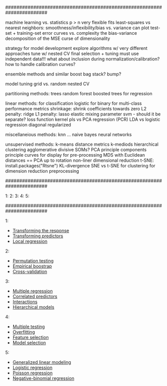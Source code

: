 #######################################################################

machine learning vs. statistics
  p > n
  very flexible fits
  least-squares vs nearest neighbors: 
    smoothness/inflexibility/bias vs. variance
    can plot test-set + training-set error curves vs. complexity
  the bias-variance decomposition of the MSE
  curse of dimensionality

strategy for model development
  explore algorithms w/ very different approaches
  tune w/ nested CV
  final selection + tuning must use independent data!!!
    what about inclusion during normalization/calibration?
    how to handle calibration curves?

ensemble methods and similar
  boost
  bag
  stack?
  bump?

model tuning
  grid vs. random
  nested CV

partitioning methods: 
  trees
  random forest
  boosted trees
  for regression

linear methods:
  for classification
    logistic for binary
    for multi-class
    performance metrics
  shrinkage: shrink coefficients towards zero
    L2 penalty: ridge
    L1 penalty: lasso
  elastic
    mixing parameter
  svm - should it be separate?
    loss function
    kernel
  pls
    vs PCA regression (PCR)
  LDA
    vs logistic regression
    diagonal
    regularized

miscellaneious methods:
  knn ...
  naive bayes
  neural networks

unsupervised methods:
  k-means
    distance metrics
    k-mediods
  hierarchical clustering
    agglomerative
    divisive
  SOMs?
  PCA
    principle components
    principle curves
    for display
    for pre-processing
  MDS
    with Euclidean distances == PCA up to rotation
    non-liner dimensional reduction
  t-SNE: install.packages("Rtsne")
    KL-divergence
    SNE vs t-SNE
    for clustering
    for dimension reduction preprocessing


#######################################################################

1:
2:
3:
4:
5:


#######################################################################

1:
- [Transforming the response](#transforming-the-response)
- [Transforming predictors](#transforming-predictors)
- [Local regression](#multiple-regression)

2:
- [Permutation testing](#permutation-testing)
- [Empirical boostrap](#empirical-bootstrap)
- [Cross-validation](#cross-validation)

3:
- [Multiple regression](#multiple-regression)
- [Correlated predictors](#correlated-predictors)
- [Interactions](#interactions)
- [Hierarchical models](#hierarchical-models)

4:
- [Multiple testing](#multile-testing)
- [Overfitting](#overfitting)
- [Feature selection](#feature-selection)
- [Model selection](#model-selection)

5:
- [Generalized linear modeling](#generalized-linear-modeling)
- [Logistic regression](#logistic-regression)
- [Poisson regression](#poisson-regression)
- [Negative-binomial regression](#negative-binomial-regression)

